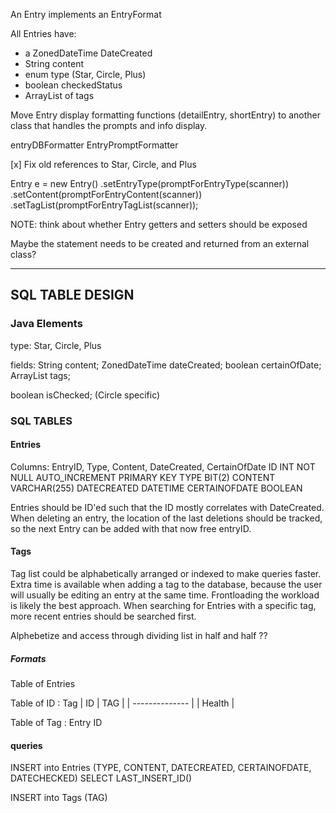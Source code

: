 An Entry implements an EntryFormat

All Entries have:
- a ZonedDateTime DateCreated
- String content
- enum type (Star, Circle, Plus)
- boolean checkedStatus
- ArrayList<String> of tags


Move Entry display formatting functions (detailEntry, shortEntry) to another class that handles the prompts and info display.


entryDBFormatter
EntryPromptFormatter

[x] Fix old references to Star, Circle, and Plus


Entry e = new Entry()
    .setEntryType(promptForEntryType(scanner))
    .setContent(promptForEntryContent(scanner))
    .setTagList(promptForEntryTagList(scanner));

NOTE: think about whether Entry getters and setters should be exposed


Maybe the statement needs to be created and returned from an external class?



-------------------
## SQL TABLE DESIGN


### Java Elements
type:
Star, Circle, Plus

fields:
String content;
ZonedDateTime dateCreated;
boolean certainOfDate;
ArrayList<String> tags;

boolean isChecked; (Circle specific)


### SQL TABLES

#### Entries
Columns: EntryID, Type, Content, DateCreated, CertainOfDate 
ID INT NOT NULL AUTO_INCREMENT PRIMARY KEY
TYPE BIT(2)
CONTENT VARCHAR(255)
DATECREATED DATETIME
CERTAINOFDATE BOOLEAN

Entries should be ID'ed such that the ID mostly correlates with DateCreated.
When deleting an entry, the location of the last deletions should be tracked,
so the next Entry can be added with that now free entryID.

#### Tags

Tag list could be alphabetically arranged or indexed to make queries
faster. Extra time is available when adding a tag to the database, because the
user will usually be editing an entry at the same time. Frontloading
the workload is likely the best approach. When searching for Entries with
a specific tag, more recent entries should be searched first.

Alphebetize and access through dividing list in half and half ??

##### Formats
Table of Entries

Table of ID : Tag
| ID     | TAG   |
| -------------- |
|     Health     |

Table of Tag : Entry ID

#### queries

INSERT into Entries (TYPE, CONTENT, DATECREATED, CERTAINOFDATE, DATECHECKED)
SELECT LAST_INSERT_ID()

INSERT into Tags (TAG)


